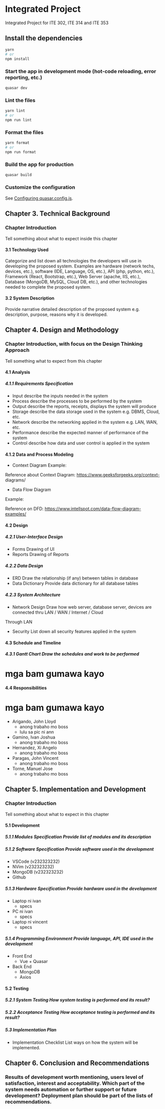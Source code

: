 # Integrated Project

Integrated Project for ITE 302, ITE 314 and ITE 353

## Install the dependencies
```bash
yarn
# or
npm install
```

### Start the app in development mode (hot-code reloading, error reporting, etc.)
```bash
quasar dev
```


### Lint the files
```bash
yarn lint
# or
npm run lint
```


### Format the files
```bash
yarn format
# or
npm run format
```



### Build the app for production
```bash
quasar build
```

### Customize the configuration
See [Configuring quasar.config.js](https://v2.quasar.dev/quasar-cli-vite/quasar-config-js).

## Chapter 3. Technical Background

### Chapter Introduction

Tell something about what to expect inside this chapter

#### 3.1 Technology Used

Categorize and list down all technologies the developers will use in developing the proposed system. Examples are hardware (network techs, devices, etc.), software (IDE, Language, OS, etc.), API (php, python, etc.), Framework (React, Bootstrap, etc.), Web Server (apache, IIS, etc.), Database (MongoDB, MySQL, Cloud DB, etc.), and other technologies needed to complete the proposed system.

#### 3.2 System Description

Provide narrative detailed description of the proposed system e.g. description, purpose, reasons why it is developed.

## Chapter 4. Design and Methodology

### Chapter Introduction, with focus on the Design Thinking Approach

Tell something what to expect from this chapter

#### 4.1 Analysis

##### 4.1.1 Requirements Specification
- Input describe the inputs needed in the system
- Process describe the processes to be performed by the system
- Output describe the reports, receipts, displays the system will produce
- Storage describe the data storage used in the system e.g. DBMS, Cloud, etc.
- Network describe the networking applied in the system e.g. LAN, WAN, etc.
- Performance describe the expected manner of performance of the system
- Control describe how data and user control is applied in the system

#### 4.1.2 Data and Process Modeling

- Context Diagram
Example:

Reference about Context Diagram: https://www.geeksforgeeks.org/context-
diagrams/

- Data Flow Diagram

Example:

Reference on DFD: https://www.intellspot.com/data-flow-diagram-examples/

#### 4.2 Design

##### 4.2.1 User-Interface Design

- Forms Drawing of UI
- Reports Drawing of Reports

##### 4.2.2 Data Design

- ERD Draw the relationship (if any) between tables in database
- Data Dictionary Provide data dictionary for all database tables

##### 4.2.3 System Architecture

- Network Design Draw how web server, database server, devices are
connected thru LAN / WAN / Internet / Cloud

Through LAN

- Security
List down all security features applied in the system

#### 4.3 Schedule and Timeline

##### 4.3.1 Gantt Chart Draw the schedules and work to be performed

# mga bam gumawa kayo

#### 4.4 Responsibilities

# mga bam gumawa kayo

- Arigando, John Lloyd
    - anong trabaho mo boss
    - lulu sa pic ni ann
- Gamino, Ivan Joshua
    - anong trabaho mo boss
- Hernandez, Xi Angelo
    - anong trabaho mo boss
- Paragas, John Vincent
    - anong trabaho mo boss
- Torne, Manuel Jose
    - anong trabaho mo boss

## Chapter 5. Implementation and Development

### Chapter Introduction

Tell something about what to expect in this chapter

#### 5.1 Development

##### 5.1.1 Modules Specification Provide list of modules and its description

##### 5.1.2 Software Specification Provide software used in the development

- VSCode (v232323232)
- NVim (v232323232)
- MongoDB (v232323232)
- Github

##### 5.1.3 Hardware Specification Provide hardware used in the development

- Laptop ni ivan
    - specs
- PC ni ivan
    - specs
- Laptop ni vincent
    - specs

##### 5.1.4 Programming Environment Provide language, API, IDE used in the development

- Front End
    - Vue + Quasar
- Back End
    - MongoDB
    - Axios

#### 5.2 Testing

##### 5.2.1 System Testing How system testing is performed and its result?

##### 5.2.2 Acceptance Testing How acceptance testing is performed and its result?

##### 5.3 Implementation Plan

- Implementation Checklist List ways on how the system will be implemented.

## Chapter 6. Conclusion and Recommendations

### Results of development worth mentioning, users level of satisfaction, interest and acceptability. Which part of the system needs automation or further support or future development? Deployment plan should be part of the lists of recommendations.
